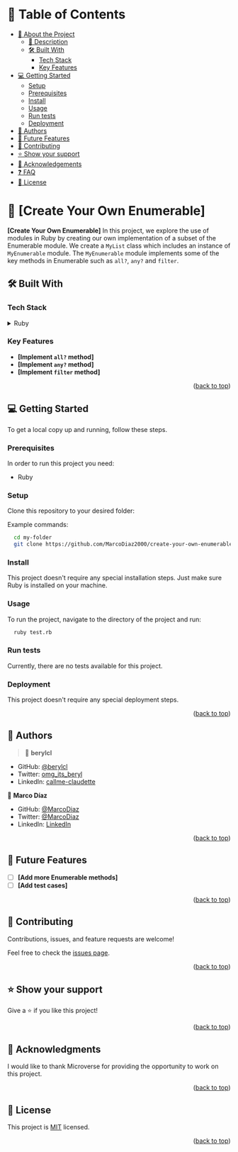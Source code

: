<!-- TABLE OF CONTENTS --> 

# 📗 Table of Contents

- [📖 About the Project](#about-project)
  - [📝 Description](#description)
  - [🛠 Built With](#built-with)
    - [Tech Stack](#tech-stack)
    - [Key Features](#key-features)
- [💻 Getting Started](#getting-started)
  - [Setup](#setup)
  - [Prerequisites](#prerequisites)
  - [Install](#install)
  - [Usage](#usage)
  - [Run tests](#run-tests)
  - [Deployment](#triangular_flag_on_post-deployment)
- [👥 Authors](#authors)
- [🔭 Future Features](#future-features)
- [🤝 Contributing](#contributing)
- [⭐️ Show your support](#support)
- [🙏 Acknowledgements](#acknowledgements)
- [❓ FAQ](#faq)
- [📝 License](#license)

<!-- PROJECT DESCRIPTION -->

# 📖 [Create Your Own Enumerable] <a name="about-project"></a>

**[Create Your Own Enumerable]** In this project, we explore the use of modules in Ruby by creating our own implementation of a subset of the Enumerable module. We create a `MyList` class which includes an instance of `MyEnumerable` module. The `MyEnumerable` module implements some of the key methods in Enumerable such as `all?`, `any?` and `filter`.

## 🛠 Built With <a name="built-with"></a>

### Tech Stack <a name="tech-stack"></a>

<details>
<summary>Ruby</summary>
  <ul>
    <li><a href="https://www.ruby-lang.org/en/">Ruby</a></li>
  </ul>
</details>

<!-- Features -->

### Key Features <a name="key-features"></a>

- **[Implement `all?` method]**
- **[Implement `any?` method]**
- **[Implement `filter` method]**

<p align="right">(<a href="#readme-top">back to top</a>)</p>


<!-- GETTING STARTED -->

## 💻 Getting Started <a name="getting-started"></a>

To get a local copy up and running, follow these steps.

### Prerequisites

In order to run this project you need:

- Ruby

### Setup

Clone this repository to your desired folder:

Example commands:

```sh
  cd my-folder
  git clone https://github.com/MarcoDiaz2000/create-your-own-enumerable.git
```
  
### Install

This project doesn't require any special installation steps. Just make sure Ruby is installed on your machine.

### Usage

To run the project, navigate to the directory of the project and run:

```sh
  ruby test.rb
```

### Run tests

Currently, there are no tests available for this project.

### Deployment

This project doesn't require any special deployment steps. 

<p align="right">(<a href="#readme-top">back to top</a>)</p>

<!-- AUTHORS -->

## 👥 Authors <a name="authors"></a>

> 👤 **berylcl**

- GitHub: [@berylcl](https://github.com/Gakiiberyl)
- Twitter: [omg_its_beryl](https://twitter.com/omg_its_beryl)
- LinkedIn: [callme-claudette](https://www.linkedin.com/in/callme-claudette-83a796230/)

👤 **Marco Díaz**

- GitHub: [@MarcoDiaz](https://github.com/MarcoDiaz2000)
- Twitter: [@MarcoDiaz](https://twitter.com/MarcoDi70620847)
- LinkedIn: [LinkedIn](https://www.linkedin.com/in/marco-diaz-0876a7268/)

<p align="right">(<a href="#readme-top">back to top</a>)</p>

<!-- FUTURE FEATURES -->

## 🔭 Future Features <a name="future-features"></a>

- [ ] **[Add more Enumerable methods]**
- [ ] **[Add test cases]**

<p align="right">(<a href="#readme-top">back to top</a>)</p>

<!-- CONTRIBUTING -->

## 🤝 Contributing <a name="contributing"></a>

Contributions, issues, and feature requests are welcome!

Feel free to check the [issues page](../../issues/).

<p align="right">(<a href="#readme-top">back to top</a>)</p>

<!-- SUPPORT -->

## ⭐️ Show your support <a name="support"></a>

Give a ⭐️ if you like this project!

<p align="right">(<a href="#readme-top">back to top</a>)</p>

<!-- ACKNOWLEDGEMENTS -->

## 🙏 Acknowledgments <a name="acknowledgements"></a>

I would like to thank Microverse for providing the opportunity to work on this project.

<p align="right">(<a href="#readme-top">back to top</a>)</p>

<!-- LICENSE -->

## 📝 License <a name="license"></a>

This project is [MIT](./LICENSE) licensed.

<p align="right">(<a href="#readme-top">back to top</a>)</p>